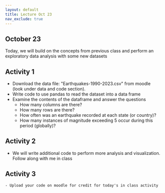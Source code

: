 ```yaml
---
layout: default
title: Lecture Oct 23
nav_exclude: true
---
```



October 23
---


Today, we will build on the concepts from previous class and perform an exploratory data analysis with 
some new datasets


## Activity 1
- Download the data file: "Earthquakes-1990-2023.csv" from moodle (look under data and code section).
- Write code to use pandas to read the dataset into a data frame
- Examine the contents of the dataframe and answer the questions
    - How many columns are there?
    - How many rows are there?
    - How often was an earthquake recorded at each state (or country)?
    - How many instances of magnitude exceeding 5 occur during this period (globally)?
 

## Activity 2
  - We will write additional code to perform more analysis and visualization. Follow along with me in 
  class
  
## Activity 3
    - Upload your code on moodle for credit for today's in class activity

    


